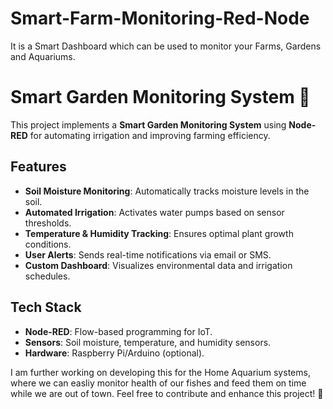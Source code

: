 # Smart-Farm-Monitoring-Red-Node
It is a Smart Dashboard which can be used to monitor your Farms, Gardens and Aquariums. 
# Smart Garden Monitoring System 🌱  
This project implements a **Smart Garden Monitoring System** using **Node-RED** for automating irrigation and improving farming efficiency.  

## Features  
- **Soil Moisture Monitoring**: Automatically tracks moisture levels in the soil.  
- **Automated Irrigation**: Activates water pumps based on sensor thresholds.  
- **Temperature & Humidity Tracking**: Ensures optimal plant growth conditions.  
- **User Alerts**: Sends real-time notifications via email or SMS.  
- **Custom Dashboard**: Visualizes environmental data and irrigation schedules.  

## Tech Stack  
- **Node-RED**: Flow-based programming for IoT.  
- **Sensors**: Soil moisture, temperature, and humidity sensors.  
- **Hardware**: Raspberry Pi/Arduino (optional).  

I am further working on developing this for the Home Aquarium systems, where we can easliy monitor health of our fishes and feed them on time while we are out of town.
Feel free to contribute and enhance this project! 🌟

